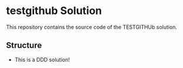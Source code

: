 # testgithub Solution

This repository contains the source code of the TESTGITHUb solution.

## Structure

* This is a DDD solution!
